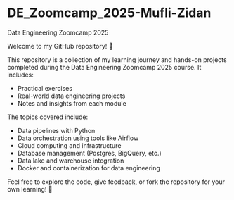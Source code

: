 # DE_Zoomcamp_2025-Mufli-Zidan
Data Engineering Zoomcamp 2025

Welcome to my GitHub repository! 🎉

This repository is a collection of my learning journey and hands-on projects completed during the Data Engineering Zoomcamp 2025 course. It includes:
- Practical exercises
- Real-world data engineering projects
- Notes and insights from each module

The topics covered include:
- Data pipelines with Python
- Data orchestration using tools like Airflow
- Cloud computing and infrastructure
- Database management (Postgres, BigQuery, etc.)
- Data lake and warehouse integration
- Docker and containerization for data engineering
  
Feel free to explore the code, give feedback, or fork the repository for your own learning! 🚀
